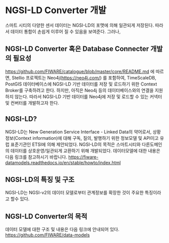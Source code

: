 # NGSI-LD Converter 개발
스마트 시티의 다양한 센서 데이터는 NGSI-LD의 포맷에 의해 일관되게 저장된다. 따라서 데이터 통합이 손쉽게 이루어 질 수 있음을 보여준다. 그러나, 

## NGSI-LD Converter 혹은 Database Connecter 개발의 필요성
https://github.com/FIWARE/catalogue/blob/master/core/README.md 에 따르면, Stellio 프로젝트는 Neo4j(https://neo4j.com/) 를 포함하여, TimeScaleDB, PostGIS 데이터베이스에  NGSI-LD 기반 데이터를 저장 및 로드하기 위한 Context Broker를 구축하려고 한다. 하지만, 아직은 Neo4j 등의 데이터베이스와의 연결을 지원하지 않는다. 따라서 NGSI-LD 기반 데이터를 Neo4j에 저장 및 로드할 수 있는 커넥터 및 컨버터를 개발하고자 한다.

## NGSI-LD?
NGSI-LD는 New Generation Service Interface - Linked Data의 약어로서, 상황정보(Context information)에 대해 구독, 질의, 발행하기 위한 정보모델 및 API이고 유럽 표준기관인 ETSI에 의해 제안되었다. NGSI-LD의 목적은 스마트시티와 다른도메인의 데이터를 상호운영/일관되게 교환하기 위해 개발되었다. 데이터모델에 대한 내용은 다음 링크를 참고하시기 바랍니다. https://fiware-datamodels.readthedocs.io/en/stable/howto/index.html 

## NGSI-LD의 특징 및 구조
NGSI-LD는 NGSI-v2의 데이터 모델로부터 관계정보를 확장한 것이 주요한 특징이라고 할수 있다. 

## NGSI-LD Converter의 목적
데이터 모델에 대한 구조 및 내용은 다음 링크에 안내되어 있다.
https://github.com/FIWARE/data-models
